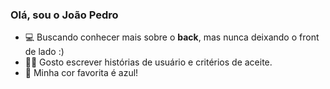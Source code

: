 ### Olá, sou o João Pedro 

- 💻 Buscando conhecer mais sobre o <b>back</b>, mas nunca deixando o front de lado :)
- ✍🏻 Gosto escrever histórias de usuário e critérios de aceite.
- 🔵 Minha cor favorita é azul!

  
